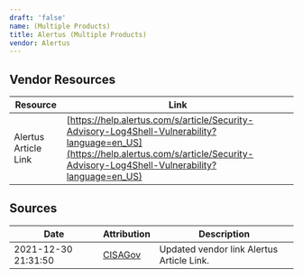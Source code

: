```yaml
---
draft: 'false'
name: (Multiple Products)
title: Alertus (Multiple Products)
vendor: Alertus
---
```


## Vendor Resources
| Resource | Link |
| --- | --- |
| Alertus Article Link | [https://help.alertus.com/s/article/Security-Advisory-Log4Shell-Vulnerability?language=en_US](https://help.alertus.com/s/article/Security-Advisory-Log4Shell-Vulnerability?language=en_US) |



## Sources
| Date | Attribution | Description |
| --- | --- | --- |
| 2021-12-30 21:31:50 | [CISAGov](https://raw.githubusercontent.com/cisagov/log4j-affected-db/develop/README.md) | Updated vendor link Alertus Article Link.  |
